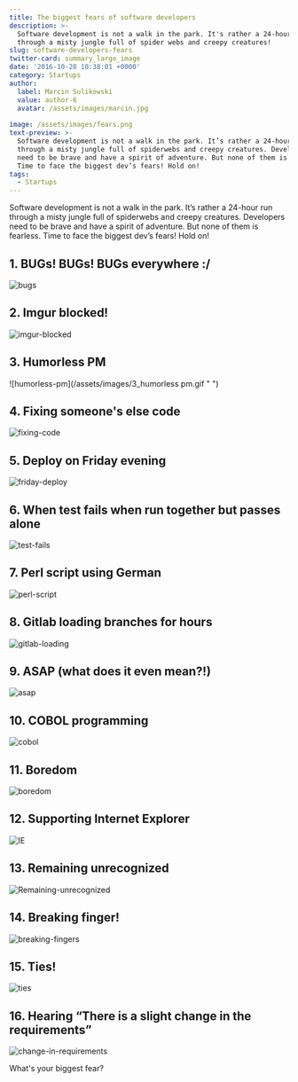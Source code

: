```yaml
---
title: The biggest fears of software developers
description: >-
  Software development is not a walk in the park. It's rather a 24-hour run
  through a misty jungle full of spider webs and creepy creatures!
slug: software-developers-fears
twitter-card: summary_large_image
date: '2016-10-28 10:38:01 +0000'
category: Startups
author:
  label: Marcin Sulikowski
  value: author-6
  avatar: /assets/images/marcin.jpg
    
image: /assets/images/fears.png
text-preview: >-
  Software development is not a walk in the park. It’s rather a 24-hour run
  through a misty jungle full of spiderwebs and creepy creatures. Developers
  need to be brave and have a spirit of adventure. But none of them is fearless.
  Time to face the biggest dev’s fears! Hold on!
tags:
  - Startups
---
```



Software development is not a walk in the park. It’s rather a 24-hour run through a misty jungle full of spiderwebs and creepy creatures. Developers need to be brave and have a spirit of adventure. But none of them is fearless. Time to face the biggest dev’s fears! Hold on!


## 1. BUGs! BUGs! BUGs everywhere :/

  ![bugs](/assets/images/1_BUGs.gif " ")

## 2. Imgur blocked!

  ![imgur-blocked](/assets/images/2_imgur.gif " ")

## 3. Humorless PM

  ![humorless-pm](/assets/images/3_humorless pm.gif " ")

## 4. Fixing someone's else code

  ![fixing-code](/assets/images/4_fixing.gif " ")

## 5. Deploy on Friday evening

  ![friday-deploy](/assets/images/5_deploy.gif " ")

## 6. When test fails when run together but passes alone

  ![test-fails](/assets/images/6_tests.gif " ")

## 7. Perl script using German

  ![perl-script](/assets/images/7_german.gif " ")

## 8. Gitlab loading branches for hours

  ![gitlab-loading](/assets/images/8.gif " ")

## 9. ASAP (what does it even mean?!)

  ![asap](/assets/images/9_asap.gif " ")

## 10. COBOL programming

  ![cobol](/assets/images/10_cobol.gif " ")

## 11. Boredom

  ![boredom](/assets/images/11_boredom.gif " ")

## 12. Supporting Internet Explorer

  ![IE](/assets/images/12_IE.gif " ")

## 13. Remaining unrecognized

  ![Remaining-unrecognized](/assets/images/13_unrecognized.jpg " ")

## 14. Breaking finger!

  ![breaking-fingers](/assets/images/14_fingers.gif " ")

## 15. Ties!

  ![ties](/assets/images/15_ties.gif " ")

## 16. Hearing “There is a slight change in the requirements”

  ![change-in-requirements](/assets/images/17_change.gif " ")


What's your biggest fear?
